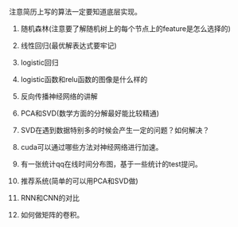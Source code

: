 注意简历上写的算法一定要知道底层实现。  

1. 随机森林(注意要了解随机树上的每个节点上的feature是怎么选择的)  

2. 线性回归(最优解表达式要牢记)  

3. logistic回归  

4. logistic函数和relu函数的图像是什么样的  

5. 反向传播神经网络的讲解  

6. PCA和SVD(数学方面的分解最好能比较精通)  

7. SVD在遇到数据特别多的时候会产生一定的问题？如何解决？  

8. cuda可以通过哪些方法对神经网络进行加速。  

9. 有一张统计qq在线时间分布图，基于一些统计的test提问。  

10. 推荐系统(简单的可以用PCA和SVD做)  

11. RNN和CNN的对比  

12. 如何做矩阵的卷积。  
